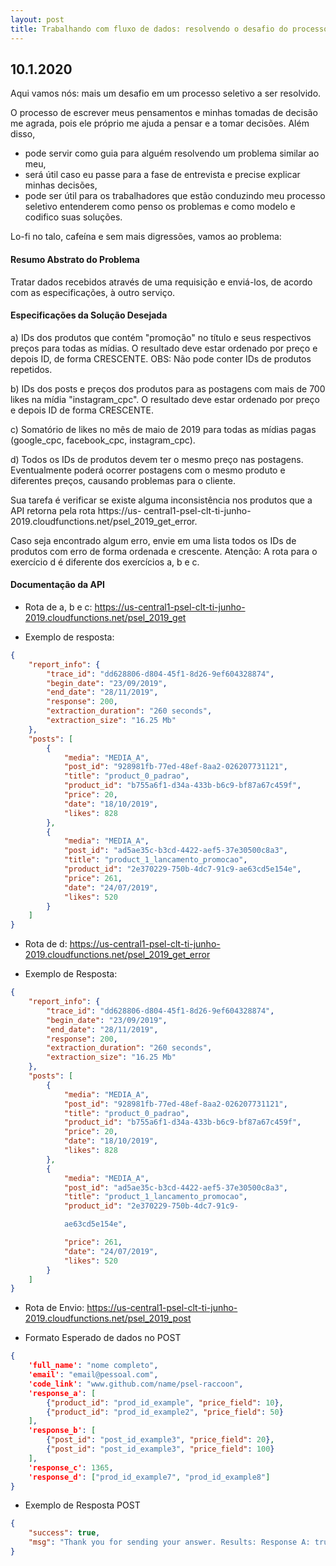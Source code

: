 ```yaml
---
layout: post
title: Trabalhando com fluxo de dados: resolvendo o desafio do processo seletivo da Raccoon
---
```


## 10.1.2020

Aqui vamos nós: mais um desafio em um processo seletivo a ser resolvido.

O processo de escrever meus pensamentos e minhas tomadas de decisão me agrada, pois ele próprio me ajuda a pensar e a tomar decisões. Além disso,

- pode servir como guia para alguém resolvendo um problema similar ao meu,
- será útil caso eu passe para a fase de entrevista e precise explicar minhas decisões,
- pode ser útil para os trabalhadores que estão conduzindo meu processo seletivo entenderem como penso os problemas e como modelo e codifico suas soluções.

Lo-fi no talo, cafeína e sem mais digressões, vamos ao problema:

#### Resumo Abstrato do Problema

Tratar dados recebidos através de uma requisição e enviá-los, de acordo com as especificações, à outro serviço.

#### Especificações da Solução Desejada 

a) IDs dos produtos que contém "promoção" no título e seus respectivos preços para todas as mídias. O
resultado deve estar ordenado por preço e depois ID, de forma CRESCENTE. OBS: Não pode conter IDs de
produtos repetidos.

b) IDs dos posts e preços dos produtos para as postagens com mais de 700 likes na mídia
"instagram_cpc". O resultado deve estar ordenado por preço e depois ID de forma CRESCENTE.

c) Somatório de likes no mês de maio de 2019 para todas as mídias pagas (google_cpc, facebook_cpc,
instagram_cpc).

d) Todos os IDs de produtos devem ter o mesmo preço nas postagens. Eventualmente poderá ocorrer
postagens com o mesmo produto e diferentes preços, causando problemas para o cliente.

Sua tarefa é verificar se existe alguma inconsistência nos produtos que a API retorna pela rota https://us-
central1-psel-clt-ti-junho-2019.cloudfunctions.net/psel_2019_get_error.

Caso seja encontrado algum erro, envie em uma lista todos os IDs de produtos com erro de forma ordenada
e crescente.
Atenção: A rota para o exercício d é diferente dos exercícios a, b e c.

#### Documentação da API

- Rota de a, b e c: https://us-central1-psel-clt-ti-junho-2019.cloudfunctions.net/psel_2019_get

- Exemplo de resposta:

```json
{
    "report_info": {
        "trace_id": "dd628806-d804-45f1-8d26-9ef604328874",
        "begin_date": "23/09/2019",
        "end_date": "28/11/2019",
        "response": 200,
        "extraction_duration": "260 seconds",
        "extraction_size": "16.25 Mb"
    },
    "posts": [
        {
            "media": "MEDIA_A",
            "post_id": "928981fb-77ed-48ef-8aa2-026207731121",
            "title": "product_0_padrao",
            "product_id": "b755a6f1-d34a-433b-b6c9-bf87a67c459f",
            "price": 20,
            "date": "18/10/2019",
            "likes": 828
        },
        {
            "media": "MEDIA_A",
            "post_id": "ad5ae35c-b3cd-4422-aef5-37e30500c8a3",
            "title": "product_1_lancamento_promocao",
            "product_id": "2e370229-750b-4dc7-91c9-ae63cd5e154e",
            "price": 261,
            "date": "24/07/2019",
            "likes": 520
        }
    ]
}
```

- Rota de d: https://us-central1-psel-clt-ti-junho-2019.cloudfunctions.net/psel_2019_get_error

- Exemplo de Resposta:

```json
{
    "report_info": {
        "trace_id": "dd628806-d804-45f1-8d26-9ef604328874",
        "begin_date": "23/09/2019",
        "end_date": "28/11/2019",
        "response": 200,
        "extraction_duration": "260 seconds",
        "extraction_size": "16.25 Mb"
    },
    "posts": [
        {
            "media": "MEDIA_A",
            "post_id": "928981fb-77ed-48ef-8aa2-026207731121",
            "title": "product_0_padrao",
            "product_id": "b755a6f1-d34a-433b-b6c9-bf87a67c459f",
            "price": 20,
            "date": "18/10/2019",
            "likes": 828
        },
        {
            "media": "MEDIA_A",
            "post_id": "ad5ae35c-b3cd-4422-aef5-37e30500c8a3",
            "title": "product_1_lancamento_promocao",
            "product_id": "2e370229-750b-4dc7-91c9-

            ae63cd5e154e",

            "price": 261,
            "date": "24/07/2019",
            "likes": 520
        }
    ]
}
```

- Rota de Envio: https://us-central1-psel-clt-ti-junho-2019.cloudfunctions.net/psel_2019_post

- Formato Esperado de dados no POST

```json
{
    'full_name': "nome completo",
    'email': "email@pessoal.com",
    'code_link': "www.github.com/name/psel-raccoon",
    'response_a': [
        {"product_id": "prod_id_example", "price_field": 10},
        {"product_id": "prod_id_example2", "price_field": 50}
    ],
    'response_b': [
        {"post_id": "post_id_example3", "price_field": 20},
        {"post_id": "post_id_example3", "price_field": 100}
    ],
    'response_c': 1365,
    'response_d': ["prod_id_example7", "prod_id_example8"]
}
```

- Exemplo de Resposta POST

```json
{
    "success": true,
    "msg": "Thank you for sending your answer. Results: Response A: true Response B: true: Response C: true Response D: true"
}
```
